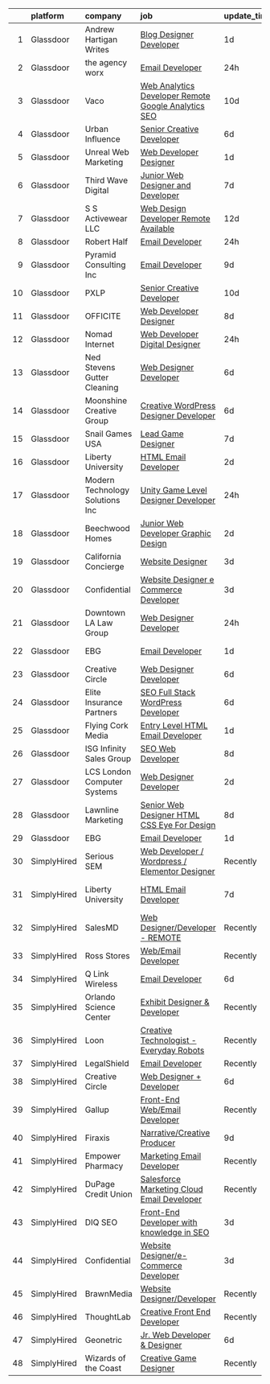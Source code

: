 

|    | platform    | company                          | job                                                                                                                                                                                                                                                                                                                                                                                                                                                                                                                                                                                                                                                                                                                                                                                                                                                                                                                                                                                                                                                                                                                                                                                                                                                                                                                                                                                                        | update_time   | location                  |
|---:|:------------|:---------------------------------|:-----------------------------------------------------------------------------------------------------------------------------------------------------------------------------------------------------------------------------------------------------------------------------------------------------------------------------------------------------------------------------------------------------------------------------------------------------------------------------------------------------------------------------------------------------------------------------------------------------------------------------------------------------------------------------------------------------------------------------------------------------------------------------------------------------------------------------------------------------------------------------------------------------------------------------------------------------------------------------------------------------------------------------------------------------------------------------------------------------------------------------------------------------------------------------------------------------------------------------------------------------------------------------------------------------------------------------------------------------------------------------------------------------------|:--------------|:--------------------------|
|  1 | Glassdoor   | Andrew Hartigan Writes           | [Blog Designer Developer](https://www.glassdoor.com/partner/jobListing.htm?pos=103&ao=1110586&s=58&guid=00000183692dd40f918b7018541b6b90&src=GD_JOB_AD&t=SR&vt=w&ea=1&cs=1_7cf50483&cb=1663916955003&jobListingId=1008154853216&cpc=AF770993EC679D41&jrtk=3-0-1gdkirl20jool801-1gdkirl2b209r000-8a5de2c5bbb2f792--6NYlbfkN0AtR68e5gWpPxoovZgA7Udo-dcymoK0NpHFMpIgh7LYz4iBD93GHeZ_Px52PShkX7r5mWH_KRZmqRyplfaW3WsXHs1wSoWmKUxNIcGgA_8Y719gtESl7uZfLOAoJtpTv7Y8OhWnG6qiAce93utUA0m26XI2XImwuMwlErg0UWJjHrXNAWooIvhkjBGDG5VQ7x7JsTpla-KGnehdfVH-nOG-3nKNUUyT3o0R5Qyhl3_m_rA9w08DKI2ZFo0fR9AvfSt6dF3cW0C9aXfF86G8aoFI0UiHF1JHUCffUf62vT_BCYF5PXBK_4V4VKD4WTgQV8B6GlLEvOCM-I33ZfEyqp8tDOm1eRkQTtN_lRs0AApk5nzncffEGUkr4_gD6YaxAGEgwuCJ5-qobMDqDGlFaKuqxUlmD9-AwQeqh8XwDUkySb4oQPzFKMA_VieHJMk-U_4KyNeLORPZNXxOS5011WQ7VdMgmMtGSw1UFsQ9hE_oAMJHi_oKOUL27-Q2IheKJ5cJ9tDnOlD-uQ%3D%3D)                                                                                                                                                                                                                                                                                                                                                                                                                                                                                                                             | 1d            | Remote                    |
|  2 | Glassdoor   | the agency worx                  | [Email Developer](https://www.glassdoor.com/partner/jobListing.htm?pos=120&ao=1110586&s=58&guid=00000183692dd40f918b7018541b6b90&src=GD_JOB_AD&t=SR&vt=w&ea=1&cs=1_905997ae&cb=1663916955005&jobListingId=1008156418066&cpc=C4A69CCDBB3B9599&jrtk=3-0-1gdkirl20jool801-1gdkirl2b209r000-ba3a2b1200426598--6NYlbfkN0CNOKpjDIEH11s39GTuUki_mvxNbnX5BtDlH5CMrheAnKze_5JrwQ4joDkGUDohP_TeVmpf_1zaSQAPLLCMXaTrscln2tTcZD09p9HKpnyd-as8dTt3XrMsS4PL3sROnPnm4BK-TxTQqsNl2ScSlrBi5jEoqBn8L4mqF1IhiuN-S6a-YM_3ZKp-2hWa-mKXzAPvaVO2FjOAijGRd4euLU4ed-xkkGodge8iXdUJJC-HucbLN6TFwEmMj9ESjx3yWXi_Gpxe8LuWs3sJsKyKyMaZGGAj_egGlQSPT2fNm0a3bQrcD7EoNQ-QKdD6Hwgp63DMwq62eMu_4tZ86CJ619AF7kQTt_lx4CE1eLTXYYdUPtYNyvU7A3RdfZBELgAzUeNGf7RgAnCOUG6KO_p9XaoCnJI6xpaW07kgDYJAZZMN9k8E9keRJU9q09q-A2l2lxvu6eMiZ-71c3EHxKmb3eOaYSWtB-IfspTtgMdzo6mOWYjrcofcnLLxQXvXC10QRFfyc9K122P4Qlq0qT-iTgg5)                                                                                                                                                                                                                                                                                                                                                                                                                                                                                                                                 | 24h           | New York, NY              |
|  3 | Glassdoor   | Vaco                             | [Web Analytics Developer   Remote   Google Analytics SEO](https://www.glassdoor.com/partner/jobListing.htm?pos=123&ao=1110586&s=58&guid=00000183692dd40f918b7018541b6b90&src=GD_JOB_AD&t=SR&vt=w&ea=1&cs=1_a98f8ee5&cb=1663916955005&jobListingId=1008134555657&cpc=9908D8D4413DBB8A&jrtk=3-0-1gdkirl20jool801-1gdkirl2b209r000-7ccc0220a1fe731c--6NYlbfkN0D_sybMACCpf9B-677oK5j6rPldVB6BlrVvFjO_o-GJZbzuF-qh4PxErFUqfUsv_6vXrVyNaVmJE0ot7G2TDITx_iaZeHWGlYAjqBBwl4IxuctF-OI2coy6g4yuOe0TbEuWET8c1We2YFFrVANmcXyQD5tSZWrD75i8XHvuWLgbZ7bYRmW1pBq1KUloM0yVF-n7y-tespFopKjby_IcKiCssXJxw8RBe8uloV9fO18X2H1oMowVap4SLA6p5F8mSBtHpQz0L8QYTs3i7k8AQUzjLRWMyjpaWpO0JU0hKjRDdICdJwJLxSG8jA-QhjWwk-2421-qLvRIAvXsDD_sMx9PHbiTedlNRox17k8KRc6vcfdXjLhRH4eR6jJggL4sSo1vfGQbYmU2IgP444v6TUesoR8pwmPoC1XMGoYtYO41vPl3EZ7UOGcp3gNuQsQMb8cEx05C2AnIB_D3AzTsglMqqrGdmvhchF8AjmqNi5LG6tT-LqWHvrWemUetjjuyMPnQ5ePvsr8oBQPyvGP6nPiIZ6JxNBGQBi8Izh4Bho1TOA%3D%3D)                                                                                                                                                                                                                                                                                                                                                                                                                                                             | 10d           | Richmond, VA              |
|  4 | Glassdoor   | Urban Influence                  | [Senior Creative Developer](https://www.glassdoor.com/partner/jobListing.htm?pos=126&ao=1136043&s=58&guid=00000183692dd40f918b7018541b6b90&src=GD_JOB_AD&t=SR&vt=w&cs=1_d9de1cfb&cb=1663916955006&jobListingId=1008145206889&jrtk=3-0-1gdkirl20jool801-1gdkirl2b209r000-27d6dc21dcf7713e-)                                                                                                                                                                                                                                                                                                                                                                                                                                                                                                                                                                                                                                                                                                                                                                                                                                                                                                                                                                                                                                                                                                                 | 6d            | Remote                    |
|  5 | Glassdoor   | Unreal Web Marketing             | [Web Developer Designer](https://www.glassdoor.com/partner/jobListing.htm?pos=129&ao=1136043&s=58&guid=00000183692dd40f918b7018541b6b90&src=GD_JOB_AD&t=SR&vt=w&ea=1&cs=1_8c67ff0e&cb=1663916955006&jobListingId=1008153476588&jrtk=3-0-1gdkirl20jool801-1gdkirl2b209r000-fbc4c8a434496e6a-)                                                                                                                                                                                                                                                                                                                                                                                                                                                                                                                                                                                                                                                                                                                                                                                                                                                                                                                                                                                                                                                                                                               | 1d            | Remote                    |
|  6 | Glassdoor   | Third Wave Digital               | [Junior Web Designer and Developer](https://www.glassdoor.com/partner/jobListing.htm?pos=130&ao=1136043&s=58&guid=00000183692dd40f918b7018541b6b90&src=GD_JOB_AD&t=SR&vt=w&cs=1_e029d149&cb=1663916955006&jobListingId=1008143809983&jrtk=3-0-1gdkirl20jool801-1gdkirl2b209r000-d5fd06e10e5fcc11-)                                                                                                                                                                                                                                                                                                                                                                                                                                                                                                                                                                                                                                                                                                                                                                                                                                                                                                                                                                                                                                                                                                         | 7d            | Macon, GA                 |
|  7 | Glassdoor   | S S Activewear LLC               | [Web Design Developer  Remote Available ](https://www.glassdoor.com/partner/jobListing.htm?pos=117&ao=1110586&s=58&guid=00000183692dd40f918b7018541b6b90&src=GD_JOB_AD&t=SR&vt=w&ea=1&cs=1_d8afaceb&cb=1663916955005&jobListingId=1008131212019&cpc=451933188B21919D&jrtk=3-0-1gdkirl20jool801-1gdkirl2b209r000-e77e0e5672b8281f--6NYlbfkN0Ajr136nt6A_LHOZ7dazkZBMRVGXfFx1UH3hXSlGZi78qV2vh4IIPaG56QxCFgA56BicBY0oInP0QPYJd4kFVbc7huEHz1FXVqLxP8gElzXxfnWXkWC5Tk3amEWpKQOdd2DP_B235foqRfXk2sCy5zcr5ta9uztYyWr8zoLSfktUae741wAEOImCxf8e0o5q_ycQgCe-ixKA06BIbumOe5BLPPJtlkagwve9y4va0OfsQAKsxCenDo-e0egBF_YeVmTaHsb1PpDIcqdg1cVdEyfkyOPcrz90oj2uRWekMgpC4jjUfjupexdPxfC7D1XG3MYQQD5hjkBEuY2ltpDettz4em6CwgMYea03HrT09uwzyxppmOBEFOYU8QXnNlFrDaRFaUNSkOz2tfibiVh8k7GxX1UALQZXPCVbjxGLWuTwJLBd4icPAbPrLCDIWqyDXiBe_zEKgkt5J4PshfBfuQKhGzbgCUPVKyNN6Et70j0Ov8wo9KL8B6uonioLHFukdc_K3CLq_Vj2EbRT-VA02Ft0i-wLQ7Pzyv95PMV_zBey4gTZ8Toi2yxH-QfeamfM62cQHqq3Mmt2ETzWO4eeGzEIMY3FY2XvU9xounAxK13Ld03RvtEHfhdfuXkSzTAFJqYBoCBTB_Ayro_UofAkI1HnrJH8FYyEQ5MBOO4cMRY7MUrnRhVk3nTl-H2WCKmV8U0af0HVsIdNUs-g9KyNlJs21cMIAb3EsiRRkyhr7K3fTteNT6VL7veqkcE5lXehMcdN4FzCJkzVg%3D%3D)                                                                                                                                                                                                                                             | 12d           | Bolingbrook, IL           |
|  8 | Glassdoor   | Robert Half                      | [Email Developer](https://www.glassdoor.com/partner/jobListing.htm?pos=122&ao=1110586&s=58&guid=00000183692dd40f918b7018541b6b90&src=GD_JOB_AD&t=SR&vt=w&ea=1&cs=1_8531c72e&cb=1663916955005&jobListingId=1008156402707&cpc=AC285F3A3ECA6BB0&jrtk=3-0-1gdkirl20jool801-1gdkirl2b209r000-42c4ec12f57e02bb--6NYlbfkN0CpzDdaQkua3np5pkmj49lKioZwmwxQ-yx5plwbYmV_M6xSIJIkD0PnD0ntiqnEwO1LTHRAR-7odutKybmCxm4fIFV0y_I_v1Ncl9DXxzoMHMZrdbm8WbEdvasGZldRVYzRli6H80llDv0CvLuUO4n5IyKRDfv3KytJN8mDJo93RRxSd1ih5IV-iPmLxiFfj6ivbk-OTl5g_8Pi1f1NIt0_ZM5yeo9sOvI0qSZciDf-wrtme2qZBGAmNNaZ4c2o8r0qMlLxbOYvXxMB7DQvHIDNxZRJUYNKHSFQtXGh8X80NTa_v5AvpqHbW4TMEtlfZxLxZfVfyplph7ZIolvUVt0r_S7v_V6DxigzC_MUcYJ0n29aQRRwhvWdkJnRi5tM90QEZdTF2St5DYJKtBjcV_-npt_69g6BTDg6TsV_WuKjrWElqYPpjsLOSrBIhtaNECJ3hIGKUz0IZM-j2qlfK5kEAUgdbRUQcQ8jDSNRRPJaXwzfFKJ4rh4dyyzCvOXH0D8ROF3mhZ-jUaonKYx8qENh5O2XMarYqisLvrR4h370yRRJqO7IX5J9)                                                                                                                                                                                                                                                                                                                                                                                                                                                                                                 | 24h           | Irving, TX                |
|  9 | Glassdoor   | Pyramid Consulting  Inc          | [Email Developer](https://www.glassdoor.com/partner/jobListing.htm?pos=121&ao=1110586&s=58&guid=00000183692dd40f918b7018541b6b90&src=GD_JOB_AD&t=SR&vt=w&ea=1&cs=1_17632116&cb=1663916955005&jobListingId=1008136820963&cpc=A65DF3A704A48F9B&jrtk=3-0-1gdkirl20jool801-1gdkirl2b209r000-26c59646bb73b32a--6NYlbfkN0Bjic9BpODao-m9BEup4myv2yv9o6hanv70kCRpjMjSDcmmrD9YS-C3x1sAbJGW_XrnachPTEaPnia_Eua0-FGLheh6GQ3e8_rm7xovpd723nOOH4FYPfnErG6v7mm84gCICpWWrgznRiY1Kx8loZrBr0SjZ45cycnzke9ViMmT9xasSU_dPF1ezkaFlvx-8CSWa1lEEw6p_uiFWmtQvZ92KNc_LNGNd8qbxlHCc6adqR4Xmg_Wnz7sA5sQipbWlo2mgqcJ9t85fy9IMIZe0X1LM3FBOrgzGGG__shRRXKwroKju_dDw93gYKUqQ5KcWVB4ydydnZiLZ0T7SnDSzU2m2pr76ylo5t0CY8IKu-BoKWbmoIV03sLNtR5VkaPt778_q4w92ZZSZBVDqDVQFrV1oWBt1TTE6q7RSL9d_yT6Le8lFg3jrwOGXH3yR7sJQdfddczTxFKV7O2oYbGbWlRxhVSR8wbYYt0ZKm4B25iY3Fu1kEpu_R-GcLlUfp3FRkvt5wbNKJR_LRfdJGrx-bigXrSYVNeJxBpXqjZEU5q9h51LFHtmANU9iSQAYZFnDh_PpYqDAuMhHDvR9ZA-NY-nqDOVRQeESRRNnU5P_QPO2KX99KzadMtvVx9YGioXkV6wQUhz9bfXtKCbGuHYGL5hjAYU4Vm8ThnYYviPhLV6TARDsYr-6aBxKzfdOz8000h5yM0HEQzOySCerWwZ0ulQLKLMvZ_NyUQJFHA_TAOze-de9gh0rttSqNEn8Gjh5f_wqw-EZYSyK7yRMbXh4AWmcm0ZpeUC_LpRHP7mwZJNC8bhRLmMcnO2lTq0pyLJTA3cYzPVyCcwbN_NJXozed7vLqwuv5yPT3NsR21ywiOpydlVd57-ySXijt5Y2s02a9Bj11f1gw3l58Ltt2iWLwbM8JYPETjWYcd6RR5ZkERNBueYiYmjLXNu6-tglJ37_DwBfOudzbAll3iDJWtiDSE4RQSoEaXfNRyDnyszS2sMLFiUCiqRaLvT3xji4Z0_FJxv8Ppm2IpTEuWrxH7Y20fI) | 9d            | Dallas, TX                |
| 10 | Glassdoor   | PXLP                             | [Senior Creative Developer](https://www.glassdoor.com/partner/jobListing.htm?pos=128&ao=1136043&s=58&guid=00000183692dd40f918b7018541b6b90&src=GD_JOB_AD&t=SR&vt=w&cs=1_6f299cbd&cb=1663916955006&jobListingId=1008133756210&jrtk=3-0-1gdkirl20jool801-1gdkirl2b209r000-eedb7801ac1ddd92-)                                                                                                                                                                                                                                                                                                                                                                                                                                                                                                                                                                                                                                                                                                                                                                                                                                                                                                                                                                                                                                                                                                                 | 10d           | San Diego, CA             |
| 11 | Glassdoor   | OFFICITE                         | [Web Developer Designer](https://www.glassdoor.com/partner/jobListing.htm?pos=119&ao=1110586&s=58&guid=00000183692dd40f918b7018541b6b90&src=GD_JOB_AD&t=SR&vt=w&ea=1&cs=1_3ea2ba3f&cb=1663916955005&jobListingId=1008139240293&cpc=3DB599BF2F4828F0&jrtk=3-0-1gdkirl20jool801-1gdkirl2b209r000-69d9f5f9eccea426--6NYlbfkN0DD--m-nhLdSpeh0G4LILwvW4_Vuru_X_sTlj8dcUrLs10ghpsrGXnGhiZsu_4VDYxCvNqngf8JQTWjKU46a5h3SMsKurX1eSBXtK_Rc6YBq-aV04KKppiiy8unfhvbmdbnoefBZtUnrqrPYB-F9eAZ2OHTr4brauhED9eIRq1UJYAbZ7l7y3XttLvxIixt-d-ddCoHPYcpN1bR_pWcaYqo34bE_zUS9YKZRhuCk8wHwLrzR9rvwr4VoXmzc0QnT_qPwToOVMH6OF6LH4upZhjz8Af7_nR0xOxQmHKIQkUxmarX8kOL3hQnT73PQTmbdUDhsVGDQU-AxHbw8C6KGnfKspIH7Er1a5mvs2YDvSYmHtIQqU4NStxjnqMaWDCyz8cZ_J7hTmo4V2A8I2SKOgcJ0YvN9wHsLi8ljFQW0n3uoNpS0Dnk9mPaWkwnrX3DOKRur8Y7n7-ma-BB5vUjpXO5Y1E4TqaMXE47beE6iSYtuCig2MThIKE5vdg9cmk9eNywXQpa8ftkPw%3D%3D)                                                                                                                                                                                                                                                                                                                                                                                                                                                                                                                              | 8d            | Downers Grove, IL         |
| 12 | Glassdoor   | Nomad Internet                   | [Web Developer  Digital Designer](https://www.glassdoor.com/partner/jobListing.htm?pos=110&ao=1110586&s=58&guid=00000183692dd40f918b7018541b6b90&src=GD_JOB_AD&t=SR&vt=w&ea=1&cs=1_5ae59e7d&cb=1663916955004&jobListingId=1008156535200&cpc=632C08DE5A4EA969&jrtk=3-0-1gdkirl20jool801-1gdkirl2b209r000-23ce8bfd8a2f92ae--6NYlbfkN0CNayYzF1mBaI40OgT78t3Q2d9IxlwDzhsYR4HK7epYUZ7O1a9H3LGGlr834IRh8D4g5f9Pb-XN-gT3ZkZYa5E1e4kKBbadp1AMzPNW4tOO0gcsWBKHFCE7T4TvPh4h10Nq1OSdKSAoNZbz09QH840C3UVZwwqSirmOasX4OPQ-xbbBRAXHNZUHvxQmMXlvD_FJE9CnApZs92bE_3fUY2_nXi_G9DP8Lios3pnl4p6RWVep_l7qQ3B3b95WV1S43PBDk9gZWMqQwNYf1DTUAuytwCRLuItiEjWt3D4xCvDGMsd-VInPSszRlyXhV-xzIrjwQeSX3tuK_oMu5b88sPy9wWp_saQeQ6ufCn0-FBjAEtpEIOcJXjT8v4YiqNfHfgpa5OD9lMnLQikAL77fDMy0_ziXyFwZxEsJJqSKLsE6Q3MayQrBVCDVGgykFApkm1NEjFfYeGmllgKAA75K64h0e6XfpVPB-nnptuwKn6p_ImACVzegBTAYfncgr_u99RYzaJtSUo9RjprzXSgGy3TP)                                                                                                                                                                                                                                                                                                                                                                                                                                                                                                                 | 24h           | Bulverde, TX              |
| 13 | Glassdoor   | Ned Stevens Gutter Cleaning      | [Web Designer Developer](https://www.glassdoor.com/partner/jobListing.htm?pos=112&ao=1110586&s=58&guid=00000183692dd40f918b7018541b6b90&src=GD_JOB_AD&t=SR&vt=w&ea=1&cs=1_2dee36b2&cb=1663916955004&jobListingId=1008145249117&cpc=A0637F14311B9419&jrtk=3-0-1gdkirl20jool801-1gdkirl2b209r000-92ba3729d6720e43--6NYlbfkN0AkLpTqwQyOHWZzzBh8L-NJRXeVaRNqbLPAA2fHvkxVuJSLLV_rgQ08NUaPLcDDdaiRI9iK6jQn8J5ezsPbwTlDRK7srl-ykfpmt3l_n0AvFlfSjZ1RrdHiBVvDTO2_uacut2-qB8nyvUhDiFLOk14-qdjvwrX5nKmYuUYySmL6tDhpRCi2mwK2dyD5brS4HJzmMbQVrs3nGKG4iA_fyn2kJD7OoySwrJAui2jx2MVF61Fi_P2T94QDGGBNfdNs8lwLyhvsUQTRIiQRanqdtY3j6Ct2_rSg63H9WQ_iMXx9vi5AGenzlvfURrDu9Wcx4K1rS3rBFNIzreU25-XGcZRfppMGWxloaBA1Vmt3xZlmq35hNk7-erddwDcpIXfcvi1GRVv6o_3HFzUSvRzQ7joW1Gv4TogxY0rNHXaRzySRJE6X9M3SFgxVbNUN1s9spPPgdO-jsp6NfyTo8Iii7JS6dMYq9aPDZdEiWKcjKFBYlTHfVOINCix7Cx7OMoQBx1ZlrDZT7idCFw%3D%3D)                                                                                                                                                                                                                                                                                                                                                                                                                                                                                                                              | 6d            | Fairfield, NJ             |
| 14 | Glassdoor   | Moonshine Creative Group         | [Creative WordPress Designer   Developer](https://www.glassdoor.com/partner/jobListing.htm?pos=102&ao=1110586&s=58&guid=00000183692dd40f918b7018541b6b90&src=GD_JOB_AD&t=SR&vt=w&ea=1&cs=1_d90faea0&cb=1663916955003&jobListingId=1008144606129&cpc=70D6958B2CFB98E6&jrtk=3-0-1gdkirl20jool801-1gdkirl2b209r000-8aa1d01abaafe033--6NYlbfkN0CG5LXwJMQ_F-UEP33lv6qdrvZYV73m8wbNemMfzpMfCtLSBZ65YDIhxcsYdQmKsjJKwH4-0_2P_dhzJyRl4W_1ZhYbu65hrieSm_JWSH1IUM5nx0fWkDeI5Yiu-NBvhJrKJvIM65eUzIMmzVCJoIuMYFEDHmwvOqTooKzWVSwMutjZPIWpJE7hzno-Jo7rvj_XNV7GdBLb26S-8wurRM8j8xt6ltcoioFe6p6JbfVgS96miRNzS_2BLU6O98AI50xvUMrLXIRBlBZFolx9ESFJ9oIZUsDOTd84jPFo06TGWtUfjaOxKuw-gQYlJ0fyjhga1l9Z8oWsDYW3yLLdvxAi7xRLZb3wAe9u4X7IKRTOZUFdlVNidQzZ_D-nU2oIaCkOMsvgMw1P-J701wa94B_bmw9EOHphSuyI7IJgDw-8zorYQ75ylVmIvRiMDNhbE4G1mvHLvhMiXCtUveZ43YlUcjVuwnQ21FzgAuYwD0Q3GQdjFLV1HL_HSo7fIwkqDFJUuT7bGCR_mR-Lml690GCs75_K72bbGCA%3D)                                                                                                                                                                                                                                                                                                                                                                                                                                                                                           | 6d            | Tampa, FL                 |
| 15 | Glassdoor   | Snail Games USA                  | [Lead Game Designer](https://www.glassdoor.com/partner/jobListing.htm?pos=116&ao=1110586&s=58&guid=00000183692dd40f918b7018541b6b90&src=GD_JOB_AD&t=SR&vt=w&ea=1&cs=1_a3a0ca17&cb=1663916955005&jobListingId=1008143273725&cpc=56C4EA4A1A191A49&jrtk=3-0-1gdkirl20jool801-1gdkirl2b209r000-a48a39f6903e8687--6NYlbfkN0Cw7niSvkhlOnyUOIKh8iEFaGQrF0ehIy67CPytvastGfTep2RELHiWo27qzTbr0GGrHLuaj4V8iMzZoAKOmLyivAaB5nVetLbQfhWpx9sW8qh85TvtOsJx1zjzDNV66kxqszXKcJogkyY4hg_wbjvwLkeVsGVBemXSK_xMtcwLzyko7ceNTEIoy2LTdUb4mkSUobcUC0MsqbFtKtsv6yaS2QtZXWuQgFzP5CAalx-1OpCUJVtmGvI3ymcw6xE0JUTHsdnNBvOHrfu8sQqwtwVsT5xIHzTA1O__-1fw3GDkdOfR8KyQWcoeXaNnwb0VIJeVwZ6Yt89OUa7UwVZKLnmkoSfg959--0WCZccHFzn7J-VGeUITupoxFXBZlbcJXdHIH-vnuwHpxTG2DMW81BVri2R0SeZfN5g_6A9w5ZWyOmC-eV3OJDott0cc-7vv-8a9jiUQk09hTCIfxbTo0Qi6hf7PLWedY7o%3D)                                                                                                                                                                                                                                                                                                                                                                                                                                                                                                                                                                                | 7d            | Remote                    |
| 16 | Glassdoor   | Liberty University               | [HTML Email Developer](https://www.glassdoor.com/partner/jobListing.htm?pos=125&ao=1136043&s=58&guid=00000183692dd40f918b7018541b6b90&src=GD_JOB_AD&t=SR&vt=w&ea=1&cs=1_6cd67eae&cb=1663916955005&jobListingId=1008151666447&jrtk=3-0-1gdkirl20jool801-1gdkirl2b209r000-03f53513057877f3-)                                                                                                                                                                                                                                                                                                                                                                                                                                                                                                                                                                                                                                                                                                                                                                                                                                                                                                                                                                                                                                                                                                                 | 2d            | Remote                    |
| 17 | Glassdoor   | Modern Technology Solutions  Inc | [Unity Game Level Designer  Developer](https://www.glassdoor.com/partner/jobListing.htm?pos=114&ao=1110586&s=58&guid=00000183692dd40f918b7018541b6b90&src=GD_JOB_AD&t=SR&vt=w&cs=1_14a7075d&cb=1663916955004&jobListingId=1008155896860&cpc=C891152315FA1AD8&jrtk=3-0-1gdkirl20jool801-1gdkirl2b209r000-bafb89d6386c67ab--6NYlbfkN0C26OT7h5zXl7z1yVTYwN1d43osiYS9hmGqw_eY7i5KFzRWaSyxghJjTLzNEsEWeJiWjfq199549ALWnjykljdk5SV6xwtsvM0desyv_8LOoYa7fkuUnf1HHOMUKBL8PLFHyKvoOAua5Wz9gq2MwJ4eq1m8IN6bfaaIPLdKcegk8eWQSn0OQC95j5Xu6833JT86uHSUFsQsUFVEu1jZeU7HGp0Ho3FsJxxqJCnq40Gtt_eorzVD6hvV4aNqanhpBUBCoatHJ1J4nuFS7spP1vemI53h6b5zSGTvqR-fsQ7LlGQwYqXZs4oS-4eDt5mvZ6DibRG9PU-rE4z5dcAPKBdNu9Dt-jr_r5CewufqG04VZjcNt95M0emDl9OZv55slDNqH-9BmQT5KymXL-DART8Yoiqm-l7po4aw-YmI7cyU4lh6gx92AbMex01yjm9tXrU%3D)                                                                                                                                                                                                                                                                                                                                                                                                                                                                                                                                                                                                   | 24h           | Huntsville, AL            |
| 18 | Glassdoor   | Beechwood Homes                  | [Junior Web Developer Graphic Design](https://www.glassdoor.com/partner/jobListing.htm?pos=111&ao=1110586&s=58&guid=00000183692dd40f918b7018541b6b90&src=GD_JOB_AD&t=SR&vt=w&ea=1&cs=1_6ed362a3&cb=1663916955004&jobListingId=1008151667921&cpc=56C4EA4A1A191A49&jrtk=3-0-1gdkirl20jool801-1gdkirl2b209r000-178079107f52b54c--6NYlbfkN0AS57DkDylVShPhgOjpRgGCZifuE7BsZsr_ouSWgREGsRVqZ7cRlBQOjqm97_VciQekhYtSuFm7zfDz3D2MMCjpR_9sGjkja2jDpAyvYIpu8CJNxOPIa0pEk4OeVJx00kOpswDqeXTAsZTeaEVOiU5Saw7Guj2zOSf1isLo845I874kKAP_ww2Via16OsP4nVdOdL92gXzrpn5MQkxxppqVLG6s_mXRAkvIY8V0PF7HwQSx5XryjYSVydwaw62RrmW_5DQtt0EvLxslbaSCF1tqtztonw5fbgA6x8rDeRtrIob-4ult4b3ncPxOdEXv9PjtWfJ-VnR0BzjVxS-QR7kmdlC1HlpJVbkytjCqKP1pp-xu-XPCMIhIvjSZLd9cusuzcWqF6VZeDMl48jMvrM7lCSVOtrfWz2XUBJnMS2cFtSJwTt425t-e7i_grv78dWHz4Z6LmsepXRUYWqBFVhm2RS8_VNpLOcjP2LgQwzNp85_WpX8DDOA1-b0PYEtKzHJzi4cPkGWXteqJANvSOvxARcw0TLZExZY%3D)                                                                                                                                                                                                                                                                                                                                                                                                                                                                                               | 2d            | Jericho, NY               |
| 19 | Glassdoor   | California Concierge             | [Website Designer](https://www.glassdoor.com/partner/jobListing.htm?pos=118&ao=1110586&s=58&guid=00000183692dd40f918b7018541b6b90&src=GD_JOB_AD&t=SR&vt=w&ea=1&cs=1_6ff697bd&cb=1663916955005&jobListingId=1008149619749&cpc=D2F1DE17EE1F43B9&jrtk=3-0-1gdkirl20jool801-1gdkirl2b209r000-419c3cac82e83584--6NYlbfkN0C2SVAOpOeIWQkPp9EeCSLxTLheLRty2uanDx8E9nXZ3g7Cffj4cvvBzG7BaW_JKoV5P8OF7UHakMtGA5bvH0pmOzWXTs4YUvtoHqS6CaWcA-au6_L8Wcs3X9IMhOCetpYeH_Ty4rpe5VHd9B6E8Kkj9Ffyp3VoAcF6M7cOT_ZgZNFd1zgG7_qXivXhEURMpl9ABQK77pJ6YDpr3i2_o_sKFldXZccUU5qM0eLbX0zzguHOZWduBzhBXsKQ9A6ApZDLupupAtyNefY7yrGzfFwN7GpuPXrWkCvyH839EjBPCGARXM08OxMh3Q1PHRIluyHglWjxqf8PKKSWsAbOK9c4LHCa4nxuKoBRRv5hhdpFRNgdicC09muRwnFiZs6KfJDIG45aKFa8Tp9zDKjvu8FrFtD1OpGO-nr8PIpnMwORNIglRMrtlZeDEojIPFn7D5IFEaErlTVApCCwP0kgeCFcMjqcT4WVLqYqZxGE7Pe-7zpyPxCXXJqob4cKrX0T3KI%3D)                                                                                                                                                                                                                                                                                                                                                                                                                                                                                                                                                  | 3d            | Santa Monica, CA          |
| 20 | Glassdoor   | Confidential                     | [Website Designer e Commerce Developer](https://www.glassdoor.com/partner/jobListing.htm?pos=105&ao=1110586&s=58&guid=00000183692dd40f918b7018541b6b90&src=GD_JOB_AD&t=SR&vt=w&ea=1&cs=1_144975f3&cb=1663916955003&jobListingId=1008149650312&cpc=C49818E30565E1C5&jrtk=3-0-1gdkirl20jool801-1gdkirl2b209r000-b970f5d12e6f0d8a--6NYlbfkN0DA05QcwtDfjI75pK_Ll1iA3kOE1RFVeotqOSqXbizbqMqPvx5f5YQe3mkS8m7-bF5bFp-KGPlKTm8n8MuBFTRT2bUYR8Mc49H2Fsen0RfaKUKBR3_KovSALIeKFfCfBTIG899mfP4Q3rXUCIaG8PQq5jYpJ6hco93M3SECL2XjrJRQ8PzuX1r2NzqDT8g8GlV-xb0_2tJDO8WRXTbSa9_jZlCb_d_XZ-w2qmFUeEgxL-mtOusCpgQGfZYkXR_DL7TMMgA6_rp_prneX24sBuAK_D4NsFEbZlaEzV_3kFFDoVx2WsVWSQkRFImU7WIqHRrHGrS_uD-7wVGtQ4J2LgcHY2e8SjRTFbSlsCzROX6olMog3Tx4TyDGj_D23L8rnaIF4w-DFfuDkWGyivqloMCZWkkU9DjxdymI_lDYWxOaxcYIZj9ArZ8BllASE3eyzanTWwrnoRkA2pteV7Z32evAVAoKjvJYJ1QUWoRGf8upROxkzn2GBb__HRji1hJt3hVLy-oN7pkEch4juxqk4u5uh2bYyZx3oaA%3D)                                                                                                                                                                                                                                                                                                                                                                                                                                                                                             | 3d            | Los Angeles, CA           |
| 21 | Glassdoor   | Downtown LA Law Group            | [Web Designer Developer](https://www.glassdoor.com/partner/jobListing.htm?pos=101&ao=1110586&s=58&guid=00000183692dd40f918b7018541b6b90&src=GD_JOB_AD&t=SR&vt=w&ea=1&cs=1_c23178d6&cb=1663916955003&jobListingId=1008157150807&cpc=8D52E76475A7E842&jrtk=3-0-1gdkirl20jool801-1gdkirl2b209r000-bda88a5b66b20ca2--6NYlbfkN0BTy4Vq3kUv-8E8fBOrhZt-7WJQYqv7u2ur6JnxlE7nq_aQtV-qQ9P-hppxqAy_JDt6KNYvgyaY5_XxE9mbzcsa7ChWdwvRL-ZyWcMA9J_bwqM5RxfyzCBupgGTXEP6tuGNqpa5HjDtNvNOCy4AcsSE5AsiwsqYGjh8R3_DNt_leR249EzSfRiU10HekOo7sg9enR6vSjbKuzrJStFm6zeNzBxlx3R2F3kA1iLMvxP3_YxRn70o8cDDQfIzNNVm1tCTm_cD8e7S4LlBDg6FjdoLshl6avT_Qx-c7H-Q_cvnEqyHge0LVkAfhXDXGRd6FN9Hf90TVnhE_U49XDvOh2dmlSQ2NvRem9urgjaCpsDgsYiSgsOhv_zMKcvTol4du3pwdqOTIQKg-t6QmgHWrWARn2lP46DYv5m51I7z0VPgf1aDg0X3j0SC5IR98owKRW3NGPv3zoaADFcX-O_lvQ6lJD_33aOgAcbt6KDCipJI-CsrW3imy8toVN_sqdMNfTluIqdoBt3J0w%3D%3D)                                                                                                                                                                                                                                                                                                                                                                                                                                                                                                                              | 24h           | Remote                    |
| 22 | Glassdoor   | EBG                              | [Email Developer](https://www.glassdoor.com/partner/jobListing.htm?pos=107&ao=1110586&s=58&guid=00000183692dd40f918b7018541b6b90&src=GD_JOB_AD&t=SR&vt=w&ea=1&cs=1_84227859&cb=1663916955004&jobListingId=1008155179808&cpc=AF02A54CD0F60729&jrtk=3-0-1gdkirl20jool801-1gdkirl2b209r000-11c7121c53daf6ec--6NYlbfkN0CGHq1MJnkK8F4V1fAcTx22M1KbVuTsSK4uMyV0HySEDY2sob4WxX3sNiaM8dxrRRI4PWW4nk64U5JBc-Y8o6JcBkVEgqJdYNNwe6kzDBoy7PXcSE8oBNN36OjMUcNjO4NCvcksOgo40LT40jU69vg3WON1HCGD8WsOglbyyjVjZXWudzfExmObFoeGgCShclUb95P6lGzfKOkbIQKzKWqCXp5nWm7IvZrb5UoRs5ubMDUyBBn95SXCkvMReFLUgQCDIRoeTL8EuEF4ebp6CSEOXWyspooADPNMz3SyQWjskZxPzkf4tAcJfIXEHm8hlKQpzE_ySaO2sikRS4ePTf_5gdunGXUeqfQGn3_7H_HXe-GrspZr8cCYpsrd8stovLZ1ah7mjAXlVpJ0crx_5q1b74y10MC1n6U2s8WKLICnAl7xF2o8036wn_heBbid0hpqnYlHC69nEAD-qyAB3cizkrNa3_u8vZMrmkU5D36XDvVZ6EPYF-3yICBPkonIjWMV_Y2Sx_6AqYxj8nzUgYSbRojWFZzlGn6Hsu-Tf6seBWKFeVn3mDZlNK-7TL9WoS7fiLMvk9ScUQ%3D%3D)                                                                                                                                                                                                                                                                                                                                                                                                                                                                     | 1d            | New York, NY              |
| 23 | Glassdoor   | Creative Circle                  | [Web Designer   Developer](https://www.glassdoor.com/partner/jobListing.htm?pos=113&ao=1110586&s=58&guid=00000183692dd40f918b7018541b6b90&src=GD_JOB_AD&t=SR&vt=w&cs=1_79dca898&cb=1663916955004&jobListingId=1008144518073&cpc=217C45A42544DB93&jrtk=3-0-1gdkirl20jool801-1gdkirl2b209r000-509f68923e5c071b--6NYlbfkN0BPwlZa85gbT4Q3XYQoU_uQn0Qmw9zd_9UNfmcwtqAVud1yvyq1Z4UAlx1bxhDUi3IylK4O56pvEW6nbq40hYO2z1Zqn6T_tUYXwOh7VB0bbJVVxeqDOCJla6Nk70emjPvRumMlH-6lYRvkogN5p-649NG-Yh8cwCHV7E95Ji0fYOjRv7F8nm5iliqEPxCx7mPVVg5fPotY21C8Lm-_pcEKKHyHfrLVJVoqyD2I99oFoxn5Zp5-6BlsFITfzXTYnFGLw91CA6kLab6E4MisPIK74P2znwu3fSmyyNKdwG3BLTEtf87ETOeAwLqA4ahZw6HuCDPkjKxneL-LW2RDtzEvkmNNyqj6mrbohhkcl7d2AMtAPbUUN9qdwJwQRNYd0YJxvNppCUWac9rOHIGVxCI1JBjRuul69oEb6sG9FARRHOX2trXyy2eCw2fvjQWdT_WEGWIiWhokSnF4UUHz2V1J34aZxpYBe2k_mlVxOqgT3inmlVV_awjUwMg35OAguEiiji3c2ukCpw%3D%3D)                                                                                                                                                                                                                                                                                                                                                                                                                                                                                                                                 | 6d            | Irving, TX                |
| 24 | Glassdoor   | Elite Insurance Partners         | [SEO Full Stack WordPress Developer](https://www.glassdoor.com/partner/jobListing.htm?pos=115&ao=1110586&s=58&guid=00000183692dd40f918b7018541b6b90&src=GD_JOB_AD&t=SR&vt=w&ea=1&cs=1_d5416194&cb=1663916955005&jobListingId=1008144836826&cpc=F4EED0218A761C36&jrtk=3-0-1gdkirl20jool801-1gdkirl2b209r000-de1c4f6ab6337efc--6NYlbfkN0B4jp5mfsiLEiFpPCxOna81i2z6rJx9ZIZWhVZJ6SFnYbLlhLJYls-rnyzaN7fnuaBK16gA2D77aFNtLi46QEhx0EfQ0uelaczP_9Ki3jCInMnVnJcxtZEPMFzkQcVxj5jZcucB3f5MVyC8dYVDjInulPIKTAoeR7yvw1UGAH7l_Lz9BT_BSoxFt6gVs3kFpvwqK_PKGE6KJHeT0zi0Cy-_379O3OeNYulGbVYHLAoXee3Ni3H4EErCzp7ujj-QU1VriGl4zHJsa6KEPKZ2N8Z5iXynBVHpweFpzj2UtO35sDqomaqGOnY2rJCeB2Aq8eY5oxurQodasUU0KnGDKGVv2Ct_JawII6JJ79yQRVXg-qGSDwrnFT0UjMXjR5Ypm-9RLTVjt-U54Ww959SeonHWFCKMi5bW0gaaJjiLPvUL5Is3itxdllfL2Oocj77VwPV4Eli_W5SpHS95ZD-csC5q7L-8BG4wkTcYuSxTr3d20VijCp_5WKF3udCeHKvlSxWk2Jteleg-jLshNIpY-h7o)                                                                                                                                                                                                                                                                                                                                                                                                                                                                                                              | 6d            | Remote                    |
| 25 | Glassdoor   | Flying Cork Media                | [Entry Level HTML Email Developer](https://www.glassdoor.com/partner/jobListing.htm?pos=127&ao=1136043&s=58&guid=00000183692dd40f918b7018541b6b90&src=GD_JOB_AD&t=SR&vt=w&cs=1_bd2e1796&cb=1663916955006&jobListingId=1008152841850&jrtk=3-0-1gdkirl20jool801-1gdkirl2b209r000-41bf9f4e9999314a-)                                                                                                                                                                                                                                                                                                                                                                                                                                                                                                                                                                                                                                                                                                                                                                                                                                                                                                                                                                                                                                                                                                          | 1d            | Pittsburgh, PA            |
| 26 | Glassdoor   | ISG  Infinity Sales Group        | [SEO Web Developer](https://www.glassdoor.com/partner/jobListing.htm?pos=106&ao=1110586&s=58&guid=00000183692dd40f918b7018541b6b90&src=GD_JOB_AD&t=SR&vt=w&ea=1&cs=1_4a24913d&cb=1663916955003&jobListingId=1008140025434&cpc=608BEFD8E68346F1&jrtk=3-0-1gdkirl20jool801-1gdkirl2b209r000-740921ec2d4c110e--6NYlbfkN0BXKvv7PqDen8JuQ0C6qdVYs4fP1Rx4GfxXeDIOdpN9WNjnxthyP9e9Iz-9JOhFKCLR41M8pyzxqXVVuhvhSRFHG2PBeQWqOOAM3BoEO7UipntBz8xAuet6zJ6v1WDjyteK-TqAJR0tiEoVU29t1iURwb-iZz_038jNGFD4iRMAi9Enreh44VUx2bD4-fXzhqycWHr--d03FqNHCat0wBKyaCmfeXUmS2s2BcboiUx_o5iwCjwzVTdgViHMj3kDM7Bw4CJUBUZROZsvPs3ZlpQGPEwOE8ItmpPiHi_uLlxcLcKZRavc2Mb6MlgacpysmVVVxo_DtSfYy2QCInDrXzMLOZ_FMi4mDxN6HqCrVf8ErFBKYkPnPChFR7jpHsdsjY8nHvOahMNyqdk5BtYCbE5EDvyeC8m8VNQPbNjnCgOCMeUPr9gvw9I6XK1a76s21J6srvNyaXJfF7Oovrew4Ctzm2ITN9gXz63vbGuE6rIuJIKGFvTGfvcXXuS5bu6Lay7DSBzjHWsBb3TNtEQZvyBa)                                                                                                                                                                                                                                                                                                                                                                                                                                                                                                                               | 8d            | Boca Raton, FL            |
| 27 | Glassdoor   | LCS   London Computer Systems    | [Web Designer Developer](https://www.glassdoor.com/partner/jobListing.htm?pos=109&ao=1110586&s=58&guid=00000183692dd40f918b7018541b6b90&src=GD_JOB_AD&t=SR&vt=w&ea=1&cs=1_5a5f832a&cb=1663916955004&jobListingId=1008151919672&cpc=8A48E7D5890B96AC&jrtk=3-0-1gdkirl20jool801-1gdkirl2b209r000-cd83d3b7316d14be--6NYlbfkN0CckLY1Y7Nzm7RAXoTq-bvgsovIKUj47znE7HlWw5vlrDWT7l6GaPFsZiavTqzdiZcLGT1rMwdNFuXLUMdk63R4zNVY5rB0gmkkrjoBJIet_1tyWwurfIW3bV1T4KDovliPlLrmzDpLZZh-6KdBWJXpfCgdQ0K3EHDaHBCHtg_bF-g5FQ8On-gWkH3wNMJVMXr9P8JIOwbcH5NRWTZl4B4cKfUNFWbKfIMhEeM2VZ0BC0Wn9PTVrxL4B8Mpla_rOiq5tDjP-P4vV8i4xL7XOpwsudu0W5aLa37sYR1N3FmHsfCvKkxL8hylCWIYjMr9qWD4sK8XswjzF7kEVjWOGfRPTAynshjMUf34DnD8gYW11H8GCaGJfYu_OGNaKXLVBi3aAkCSwQh5eQnCGLJ4-buR22u0lpxtNWqvugXUUiBF4_TIemJj8QSObslNNQH4c-mlaJbes12HmsIsIkT8A71bCZrO3UskobUDUfsgsW7fLPPi78vxXNBOk5LkRvW5zV8wI1kR6qf_C_7QOWNVJ-sUolTGDdK59bVjO5XyaqFfw9ZltpJJmBElDFRJykPQ0WTfQovXUhT2N8hJ009hKd2ko7JmWOGkFEzqDBv3ZXdxH_AkRJWFOxyia3xs32Ta8EnmL6QOuhMiK20gwxOEN7T00mlY_0xiToNlCD8veU31FwgclVmAnZwP65EuW_QUrZ_5ovautBo2gKVewxZZcR6aUHMWODJ9Icdipa55HnJHEfW78gHAyEwZ3MK95lnszfEARcOcKuSzPA%3D%3D)                                                                                                                                                                                                                                                              | 2d            | Cincinnati, OH            |
| 28 | Glassdoor   | Lawnline Marketing               | [Senior Web Designer   HTML  CSS    Eye For Design](https://www.glassdoor.com/partner/jobListing.htm?pos=104&ao=1110586&s=58&guid=00000183692dd40f918b7018541b6b90&src=GD_JOB_AD&t=SR&vt=w&ea=1&cs=1_c586c93d&cb=1663916955003&jobListingId=1008139332643&cpc=1AD9FB1E01C94A37&jrtk=3-0-1gdkirl20jool801-1gdkirl2b209r000-756d3fff91c15e87--6NYlbfkN0CSgGTbSPgM0xpgWRkp5SRTexU57Zk_6_bZ18eqb9d2QD8eCeh4DToPCFdsFw9Mq38PhjeHZEuVdUJ7KICRHuS5bSRhDzuIPdpl-zlGPJATjopMBUFYSRvn0Hyn71LYs0yL4I6csTiL2jHBbVJMVoFVp3N1-Lh_JaDap3csi9kRgup28Mt5EI0WdNIovdEv1XPhFYSOIuzILaMfpusNbY2DIGarBOrUKlKG-tkARKQHiP1Qo4y3uRKjTzfXdfBAMXBA3GDLK_4JWYoh1J4_RWLB3yc9iOufWgjeWj6oZ4JMTsVhS299nwA7-TQZRg9iaSyvQMkF80p0vAPt3rYAiDrIG-Qky0975ETNrdf2QuyNNT1xwbiKuAa9JXSlIGLWIaQSmbS0budi4LevI1B-a8_qpZZIBQTea-EUto9zzbiVquSbGFlAtxeNf3pAR9MEM20t1W7tTkb8uRaA0N6RVqa7PolbTFaDQcAoK0MURfoqVDVOuvF41IEA3ElZUpSsaOMbw04Oh22aXO9tzOWq--L65Hvb6T6Z2wehPs-pFWO_Mg%3D%3D)                                                                                                                                                                                                                                                                                                                                                                                                                                                                   | 8d            | Tampa, FL                 |
| 29 | Glassdoor   | EBG                              | [Email Developer](https://www.glassdoor.com/partner/jobListing.htm?pos=108&ao=1110586&s=58&guid=00000183692dd40f918b7018541b6b90&src=GD_JOB_AD&t=SR&vt=w&ea=1&cs=1_c11ff664&cb=1663916955004&jobListingId=1008155179878&cpc=6A22310A23505C64&jrtk=3-0-1gdkirl20jool801-1gdkirl2b209r000-0cf2d650b1241a42--6NYlbfkN0CGHq1MJnkK8F4V1fAcTx22M1KbVuTsSK4uMyV0HySEDY2sob4WxX3sNiaM8dxrRRI4PWW4nk64U5LS0ksKGxjRfcxXonHEntuje1qEiuY8JipbLCUpMIGyRwnJe74w7o_Umpouq2heJbYzv_zhvgTJuGHP7gCijAgVulDxgkyEBKJI_CCzX466xUpCPsnkPZOiGToDUEx7YoHhZtNFH0ivSHEjH7uwTD1BGfMPGoJ6HJRfIbT3kyZ6ymwoKQg7IBSe6NgV34nuxiulUWMP3yHFntmWp1I7EhrdZREjatQQ4GP0B7mXDi4Kx3wU-CllKIW3gdAXO3OQ78UZ41WviH8_FiSNvKluWtQSon-ekMQ2e5K98iD4OwzR10f3QJfVRjn7qKR_6VhzXV27F-K-z0W05jTxH-amWko31JoWWxsq5R02upQ-AL25lcaN_UmU8fVeBl41Hwe2g4NECu7KA_MkUPyPX7ZsyzDQ9c0LCopX6tf9cukdvRZoEgyl3msZ2mt1P-bRdUp2fG9D-gITfa218Ch3x2AwXac-sh51u00AUgNLH6RlrQgwcN0lAS8GlP4%3D)                                                                                                                                                                                                                                                                                                                                                                                                                                                                                   | 1d            | Miami, FL                 |
| 30 | SimplyHired | Serious SEM                      | [Web Developer / Wordpress / Elementor Designer](https://www.simplyhired.com/job/aCf_9_ugq9Xy9HyGkNLILKPG6qCWF7PUYz5r9eHDEN88XxCoYc1qPA?q=creative+developer)                                                                                                                                                                                                                                                                                                                                                                                                                                                                                                                                                                                                                                                                                                                                                                                                                                                                                                                                                                                                                                                                                                                                                                                                                                              | Recently      | Remote                    |
| 31 | SimplyHired | Liberty University               | [HTML Email Developer](https://www.simplyhired.com/job/Iy5fr9ftOHC5vM5GdKg5hslhACgw0zoxYP1h-eSozeMhA2UqvO_gng?q=creative+developer)                                                                                                                                                                                                                                                                                                                                                                                                                                                                                                                                                                                                                                                                                                                                                                                                                                                                                                                                                                                                                                                                                                                                                                                                                                                                        | 7d            | United States +1 location |
| 32 | SimplyHired | SalesMD                          | [Web Designer/Developer - REMOTE](https://www.simplyhired.com/job/shz6T1_bt6A4MyB3Fu24pVUr51-_jhx7z3c-rIUax7Hnu4p9hvkNcg?q=creative+developer)                                                                                                                                                                                                                                                                                                                                                                                                                                                                                                                                                                                                                                                                                                                                                                                                                                                                                                                                                                                                                                                                                                                                                                                                                                                             | Recently      | Remote                    |
| 33 | SimplyHired | Ross Stores                      | [Web/Email Developer](https://www.simplyhired.com/job/iapHcCXyBAwSCQxFgqTzcH6pCeCWlT5U6RhkIjo60dultz2bPETatw?q=creative+developer)                                                                                                                                                                                                                                                                                                                                                                                                                                                                                                                                                                                                                                                                                                                                                                                                                                                                                                                                                                                                                                                                                                                                                                                                                                                                         | Recently      | Dublin, CA                |
| 34 | SimplyHired | Q Link Wireless                  | [Email Developer](https://www.simplyhired.com/job/ERKBckmKU_GUZZ9ZCs_7FwORMR8lo-YumrmsSyex9sX_19dVAO-IYQ?q=creative+developer)                                                                                                                                                                                                                                                                                                                                                                                                                                                                                                                                                                                                                                                                                                                                                                                                                                                                                                                                                                                                                                                                                                                                                                                                                                                                             | 6d            | Dania, FL                 |
| 35 | SimplyHired | Orlando Science Center           | [Exhibit Designer & Developer](https://www.simplyhired.com/job/JpuP0DVPATVwH0-XnxFsc8nJ-z6kfBqXsh9luvt7lVv6oPB3kNfQcg?q=creative+developer)                                                                                                                                                                                                                                                                                                                                                                                                                                                                                                                                                                                                                                                                                                                                                                                                                                                                                                                                                                                                                                                                                                                                                                                                                                                                | Recently      | Orlando, FL               |
| 36 | SimplyHired | Loon                             | [Creative Technologist - Everyday Robots](https://www.simplyhired.com/job/QiN05oo48LTKtE8vwHoCyEpSqJNG7mUxdt2q1AMd0kr2JVz8j0cz8g?q=creative+developer)                                                                                                                                                                                                                                                                                                                                                                                                                                                                                                                                                                                                                                                                                                                                                                                                                                                                                                                                                                                                                                                                                                                                                                                                                                                     | Recently      | Mountain View, CA         |
| 37 | SimplyHired | LegalShield                      | [Email Developer](https://www.simplyhired.com/job/InTvnyVbqqJ0ZXH8aW9nGoLkyyPTA1D_lZhsgxpXdnwKdCgxXf_9kA?q=creative+developer)                                                                                                                                                                                                                                                                                                                                                                                                                                                                                                                                                                                                                                                                                                                                                                                                                                                                                                                                                                                                                                                                                                                                                                                                                                                                             | Recently      | Remote                    |
| 38 | SimplyHired | Creative Circle                  | [Web Designer + Developer](https://www.simplyhired.com/job/rl0Mwke7uCQVmRgUom5SJ9P4MxZ6LC6CUBr8ArOiC3oeiKeNrgL0iw?q=creative+developer)                                                                                                                                                                                                                                                                                                                                                                                                                                                                                                                                                                                                                                                                                                                                                                                                                                                                                                                                                                                                                                                                                                                                                                                                                                                                    | 6d            | Irving, TX                |
| 39 | SimplyHired | Gallup                           | [Front-End Web/Email Developer](https://www.simplyhired.com/job/vRPm4SMwT9V47B2SUUdSmgKmAXNVscGmPwJs1NSCIwaGlRZMym1m8w?q=creative+developer)                                                                                                                                                                                                                                                                                                                                                                                                                                                                                                                                                                                                                                                                                                                                                                                                                                                                                                                                                                                                                                                                                                                                                                                                                                                               | Recently      | Omaha, NE                 |
| 40 | SimplyHired | Firaxis                          | [Narrative/Creative Producer](https://www.simplyhired.com/job/YZHsKd0iaVIiMkktLCt5yWjaMqDbEVIhkUk2KHSUENYUKaegeoAHbA?q=creative+developer)                                                                                                                                                                                                                                                                                                                                                                                                                                                                                                                                                                                                                                                                                                                                                                                                                                                                                                                                                                                                                                                                                                                                                                                                                                                                 | 9d            | Maryland City, MD         |
| 41 | SimplyHired | Empower Pharmacy                 | [Marketing Email Developer](https://www.simplyhired.com/job/LWqBAxj_knzn_RbxI28cVmt-0IFfHpNv4KPYjK2LsgxRfVsFZSfHig?q=creative+developer)                                                                                                                                                                                                                                                                                                                                                                                                                                                                                                                                                                                                                                                                                                                                                                                                                                                                                                                                                                                                                                                                                                                                                                                                                                                                   | Recently      | Houston, TX               |
| 42 | SimplyHired | DuPage Credit Union              | [Salesforce Marketing Cloud Email Developer](https://www.simplyhired.com/job/KP4Ji5X7xfT8ji3uxFpuXMEuE4-BWNYLw_x8z9zocs-NjnwqbbHK_g?q=creative+developer)                                                                                                                                                                                                                                                                                                                                                                                                                                                                                                                                                                                                                                                                                                                                                                                                                                                                                                                                                                                                                                                                                                                                                                                                                                                  | Recently      | Naperville, IL            |
| 43 | SimplyHired | DIQ SEO                          | [Front-End Developer with knowledge in SEO](https://www.simplyhired.com/job/WWk5TtmaOgeQLEF7UHz0JIaw2-ou0zzc7lo4Y_WLYpNiRZhj9UPb-w?q=creative+developer)                                                                                                                                                                                                                                                                                                                                                                                                                                                                                                                                                                                                                                                                                                                                                                                                                                                                                                                                                                                                                                                                                                                                                                                                                                                   | 3d            | Remote                    |
| 44 | SimplyHired | Confidential                     | [Website Designer/e-Commerce Developer](https://www.simplyhired.com/job/IMiLsdlrQ_TsXKn-EfM4NFrn-4yXkS76PFTYBTDufmJZhkdO3DhCow?q=creative+developer)                                                                                                                                                                                                                                                                                                                                                                                                                                                                                                                                                                                                                                                                                                                                                                                                                                                                                                                                                                                                                                                                                                                                                                                                                                                       | 3d            | Los Angeles, CA           |
| 45 | SimplyHired | BrawnMedia                       | [Website Designer/Developer](https://www.simplyhired.com/job/78BxKl1R6BpfuVu8Kpk-1cxMOjiHDgxQMPxrbQ5J7eWU9PbYxXCHNA?q=creative+developer)                                                                                                                                                                                                                                                                                                                                                                                                                                                                                                                                                                                                                                                                                                                                                                                                                                                                                                                                                                                                                                                                                                                                                                                                                                                                  | Recently      | Albany, NY                |
| 46 | SimplyHired | ThoughtLab                       | [Creative Front End Developer](https://www.simplyhired.com/job/mgyrVi9xGEdxnGefTgk-b1MEAbWAmB7-1ZjyK984IfKjhJP0_X6Krg?q=creative+developer)                                                                                                                                                                                                                                                                                                                                                                                                                                                                                                                                                                                                                                                                                                                                                                                                                                                                                                                                                                                                                                                                                                                                                                                                                                                                | Recently      | Remote                    |
| 47 | SimplyHired | Geonetric                        | [Jr. Web Developer & Designer](https://www.simplyhired.com/job/dhDc24BcS6AyWf9gMzBN9kHjkzrQww2OPj1jDdwk2hWkV6LsWfqA5g?q=creative+developer)                                                                                                                                                                                                                                                                                                                                                                                                                                                                                                                                                                                                                                                                                                                                                                                                                                                                                                                                                                                                                                                                                                                                                                                                                                                                | 6d            | Remote                    |
| 48 | SimplyHired | Wizards of the Coast             | [Creative Game Designer](https://www.simplyhired.com/job/3U5NPAcld9zZ3VOc-NItCD-NzNvgqaZqPjmcmGZRZsaeN5WygOP2eA?q=creative+developer)                                                                                                                                                                                                                                                                                                                                                                                                                                                                                                                                                                                                                                                                                                                                                                                                                                                                                                                                                                                                                                                                                                                                                                                                                                                                      | Recently      | Renton, WA                |